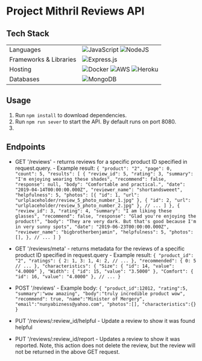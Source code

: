 # Project Mithril Reviews API

## Tech Stack

<table>
  <tr>
    <td>Languages</td>
    <td>
      <img alt="JavaScript" src="https://img.shields.io/badge/javascript%20-%23323330.svg?&style=for-the-badge&logo=javascript&logoColor=%23F7DF1E"/>
      <img alt="NodeJS" src="https://img.shields.io/badge/node.js%20-%2343853D.svg?&style=for-the-badge&logo=node.js&logoColor=white"/>
    </td>
  </tr>
  <tr>
    <td>Frameworks & Libraries</td>
    <td>
      <img alt="Express.js" src="https://img.shields.io/badge/express.js%20-%23404d59.svg?&style=for-the-badge"/>
    </td>
  </tr>
  <tr>
    <td>Hosting</td>
    <td>
      <img alt="Docker" src="https://img.shields.io/badge/-docker-2496ED?&style=for-the-badge&logo=docker&logoColor=white"/>
      <img alt="AWS" src="https://img.shields.io/badge/AWS%20-%23FF9900.svg?&style=for-the-badge&logo=amazon-aws&logoColor=white"/>
      <img alt="Heroku" src="https://img.shields.io/badge/AWS%20-%23FF9900.svg?&style=for-the-badge&logo=amazon-aws&logoColor=white"/>
    </td>
  </tr>
  <tr>
    <td>Databases</td>
    <td>
      <img alt="MongoDB" src ="https://img.shields.io/badge/MongoDB-%234ea94b.svg?&style=for-the-badge&logo=mongodb&logoColor=white"/>
  </tr>
</table>

## Usage

1. Run `npm install` to download dependencies.
2. Run `npm run sever` to start the API. By default runs on port 8080.
3. 

## Endpoints

- GET '/reviews' - returns reviews for a specific product ID specified in request.query. -
  Example result:
  `{ "product": "2", "page": 0, "count": 5, "results": [ { "review_id": 5, "rating": 3, "summary": "I'm enjoying wearing these shades", "recommend": false, "response": null, "body": "Comfortable and practical.", "date": "2019-04-14T00:00:00.000Z", "reviewer_name": "shortandsweeet", "helpfulness": 5, "photos": [{ "id": 1, "url": "urlplaceholder/review_5_photo_number_1.jpg" }, { "id": 2, "url": "urlplaceholder/review_5_photo_number_2.jpg" }, // ... ] }, { "review_id": 3, "rating": 4, "summary": "I am liking these glasses", "recommend": false, "response": "Glad you're enjoying the product!", "body": "They are very dark. But that's good because I'm in very sunny spots", "date": "2019-06-23T00:00:00.000Z", "reviewer_name": "bigbrotherbenjamin", "helpfulness": 5, "photos": [], }, // ... ] }`

- GET '/reviews/meta' - returns metadata for the reviews of a specific product ID specified in request.query -
  Example result:
  `{ "product_id": "2", "ratings": { 2: 1, 3: 1, 4: 2, // ... }, "recommended": { 0: 5 // ... }, "characteristics": { "Size": { "id": 14, "value": "4.0000" }, "Width": { "id": 15, "value": "3.5000" }, "Comfort": { "id": 16, "value": "4.0000" }, // ... }`

- POST '/reviews' -
  Example body:
  `{ "product_id":12012, "rating":5, "summary":"wow amazing", "body":"truly incredible product wow", "recommend": true, "name":"Minister of Mergery", "email":"nunyabizness@yahoo.com", "photos":[], "characteristics":{} } `

- PUT '/reviews/:review_id/helpful - Update a review to show it was found helpful

- PUT '/reviews/:review_id/report - Updates a review to show it was reported. Note, this action does not delete the review, but the review will not be returned in the above GET request.


